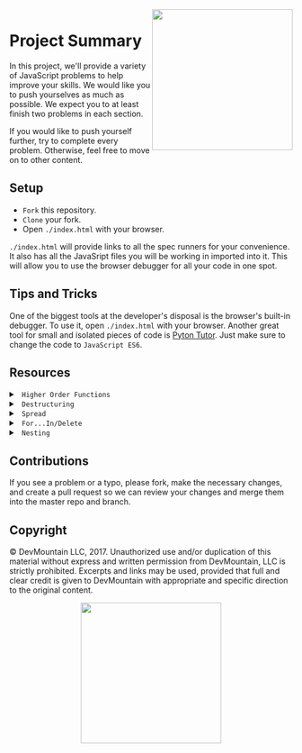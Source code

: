 <img src="https://s3.amazonaws.com/devmountain/readme-logo.png" width="250" align="right">

# Project Summary

In this project, we'll provide a variety of JavaScript problems to help improve your skills. We would like you to push yourselves as much as possible. We expect you to at least finish two problems in each section. 

If you would like to push yourself further, try to complete every problem. Otherwise, feel free to move on to other content.

## Setup

* `Fork` this repository.
* `Clone` your fork.
* Open `./index.html` with your browser.

`./index.html` will provide links to all the spec runners for your convenience. It also has all the JavaSript files you will be working in imported into it. This will allow you to use the browser debugger for all your code in one spot.

## Tips and Tricks

One of the biggest tools at the developer's disposal is the browser's built-in debugger. To use it, open `./index.html` with your browser. Another great tool for small and isolated pieces of code is <a href="http://www.pythontutor.com/visualize.html#">Pyton Tutor</a>. Just make sure to change the code to `JavaScript ES6`.

## Resources

<details>

<summary> <code> Higher Order Functions </code> </summary>

* [Map](https://developer.mozilla.org/en-US/docs/Web/JavaScript/Reference/Global_Objects/Array/map)
* [Filter](https://developer.mozilla.org/en-US/docs/Web/JavaScript/Reference/Global_Objects/Array/filter)
* [Reduce](https://developer.mozilla.org/en-US/docs/Web/JavaScript/Reference/Global_Objects/Array/Reduce)
* [ForEach](https://developer.mozilla.org/en-US/docs/Web/JavaScript/Reference/Global_Objects/Array/forEach)

</details>

<details>

<summary> <code> Destructuring </code> </summary>

```js
// Destructuring is a short hand way to access properties as an object and store them as usable variables.
// Consider the following object:

let user = {
  name: 'John',
  age: 33,
  appearance: {
    hairColor: 'Blonde',
    eyeColor: 'Hazel',
    height: {
      onTinder: '6ft. 4in.',
      offTinder: '6ft. 2in.'
    }
  }
}

// Accessing properties off this object might look something like this

let userName = user.name; // 'John'
let userAge = user.age; // 33
let userHairColor = user.appearance.hairColor; // 'Blonde'
let userEyeColor = user.sppearance.eyeColor; // 'Hazel'

// Or, using object destructuring

let { name, age } = user;

// notice here that we have to declare a new destructured object.
// That's because we're pulling values off two separate objects,
// even though they're on the same parent object.

let { hairColor, eyeColor } = user.appearance;

// Destructuring is a shorter, more concise way to access the properties from objects.
// -------------------------

// You can also destructure functional parameters that are objects,
// capturing only the object properties we care about.

let user = {
  name: 'Steven',
  age: 26
}

function greeting(user) {
  return 'Hello ' + user.name;
}

// Or, with destructuring

function greeting({ name }) {
  return 'Hello ' + name;
}

greeting(user); // 'Hello Steven';

```

</details>

<details>

<summary> <code> Spread </code> </summary>

* [Spread Syntax](https://developer.mozilla.org/en-US/docs/Web/JavaScript/Reference/Operators/Spread_syntax#Syntax)
* [In Arrays](https://developer.mozilla.org/en-US/docs/Web/JavaScript/Reference/Operators/Spread_syntax#Spread_in_array_literals)
* [In Objects](https://developer.mozilla.org/en-US/docs/Web/JavaScript/Reference/Operators/Spread_syntax#Spread_in_object_literals)

</details>

<details>

<summary> <code> For...In/Delete </code> </summary>

* [For...In](https://www.w3schools.com/jsref/jsref_forin.asp)
* [Delete](https://developer.mozilla.org/en-US/docs/Web/JavaScript/Reference/Operators/delete)

</details>

<details>

<summary><code> Nesting </code></summary>


* [Nesting Loops](https://stackoverflow.com/a/36413506)

</details>

## Contributions

If you see a problem or a typo, please fork, make the necessary changes, and create a pull request so we can review your changes and merge them into the master repo and branch.

## Copyright

© DevMountain LLC, 2017. Unauthorized use and/or duplication of this material without express and written permission from DevMountain, LLC is strictly prohibited. Excerpts and links may be used, provided that full and clear credit is given to DevMountain with appropriate and specific direction to the original content.

<p align="center">
<img src="https://s3.amazonaws.com/devmountain/readme-logo.png" width="250">
</p>
